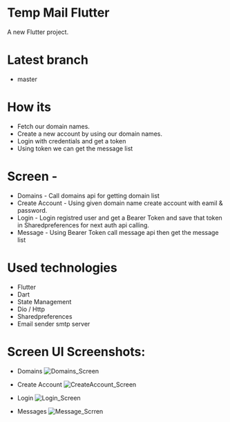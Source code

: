 # Temp Mail Flutter
A new Flutter project.

# Latest branch
- master

# How its
 - Fetch our domain names.
 - Create a new account by using our domain names.
 - Login with credentials and get a token
 - Using token we can get the message list
 
 # Screen -
- Domains - Call domains api for getting domain list
- Create Account - Using given domain name create account with eamil & password.
- Login - Login registred user and get a Bearer Token and save that token in Sharedpreferences for next auth api calling.
- Message - Using Bearer Token call message api then get the message list


# Used technologies
 - Flutter 
 - Dart
 - State Management
 - Dio / Http 
 - Sharedpreferences
 - Email sender smtp server
 
 # Screen UI Screenshots:
 - Domains
 ![Domains_Screen](https://user-images.githubusercontent.com/55427038/187020132-5c01635c-46ac-41c8-b989-57b39db1e804.jpeg)
 
 - Create Account
 ![CreateAccount_Screen](https://user-images.githubusercontent.com/55427038/187020149-05cfd8f0-c0cf-4296-853b-8a206db8be3e.jpeg)
 
 - Login 
 ![Login_Screen](https://user-images.githubusercontent.com/55427038/187020170-643fdbbe-5dbf-453b-ab09-0ab889c692e4.jpeg)
 
 - Messages
 ![Message_Scrren](https://user-images.githubusercontent.com/55427038/187020207-ed42a942-be73-41fc-a2da-b881194ad045.jpeg)
 

 
 


